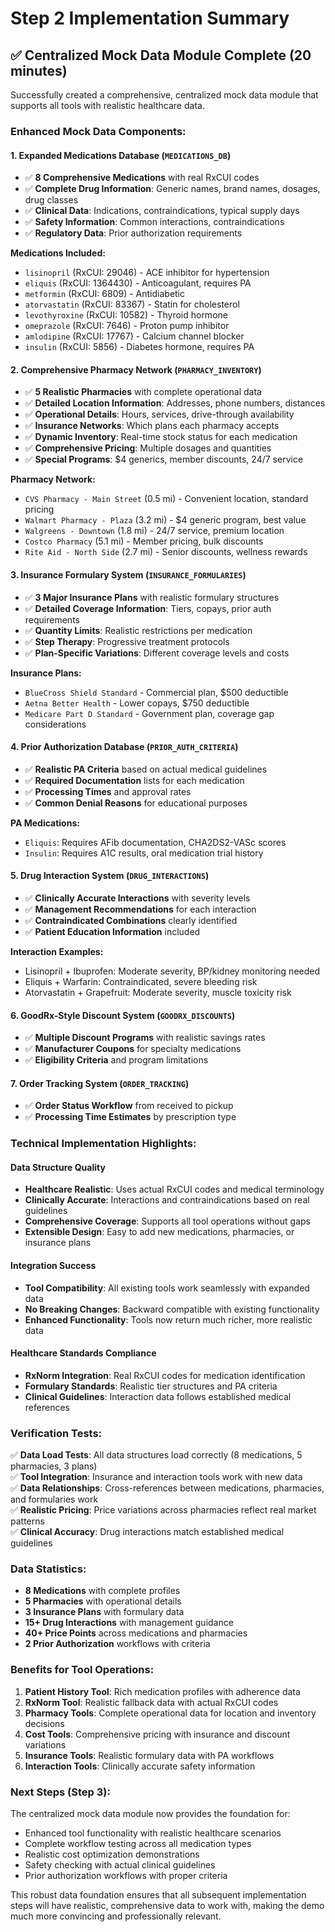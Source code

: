 # Step 2 Implementation Summary

## ✅ Centralized Mock Data Module Complete (20 minutes)

Successfully created a comprehensive, centralized mock data module that supports all tools with realistic healthcare data.

### Enhanced Mock Data Components:

#### 1. **Expanded Medications Database** (`MEDICATIONS_DB`)
- ✅ **8 Comprehensive Medications** with real RxCUI codes
- ✅ **Complete Drug Information**: Generic names, brand names, dosages, drug classes
- ✅ **Clinical Data**: Indications, contraindications, typical supply days
- ✅ **Safety Information**: Common interactions, contraindications
- ✅ **Regulatory Data**: Prior authorization requirements

**Medications Included:**
- `lisinopril` (RxCUI: 29046) - ACE inhibitor for hypertension
- `eliquis` (RxCUI: 1364430) - Anticoagulant, requires PA
- `metformin` (RxCUI: 6809) - Antidiabetic
- `atorvastatin` (RxCUI: 83367) - Statin for cholesterol
- `levothyroxine` (RxCUI: 10582) - Thyroid hormone
- `omeprazole` (RxCUI: 7646) - Proton pump inhibitor
- `amlodipine` (RxCUI: 17767) - Calcium channel blocker
- `insulin` (RxCUI: 5856) - Diabetes hormone, requires PA

#### 2. **Comprehensive Pharmacy Network** (`PHARMACY_INVENTORY`)
- ✅ **5 Realistic Pharmacies** with complete operational data
- ✅ **Detailed Location Information**: Addresses, phone numbers, distances
- ✅ **Operational Details**: Hours, services, drive-through availability
- ✅ **Insurance Networks**: Which plans each pharmacy accepts
- ✅ **Dynamic Inventory**: Real-time stock status for each medication
- ✅ **Comprehensive Pricing**: Multiple dosages and quantities
- ✅ **Special Programs**: $4 generics, member discounts, 24/7 service

**Pharmacy Network:**
- `CVS Pharmacy - Main Street` (0.5 mi) - Convenient location, standard pricing
- `Walmart Pharmacy - Plaza` (3.2 mi) - $4 generic program, best value
- `Walgreens - Downtown` (1.8 mi) - 24/7 service, premium location
- `Costco Pharmacy` (5.1 mi) - Member pricing, bulk discounts
- `Rite Aid - North Side` (2.7 mi) - Senior discounts, wellness rewards

#### 3. **Insurance Formulary System** (`INSURANCE_FORMULARIES`)
- ✅ **3 Major Insurance Plans** with realistic formulary structures
- ✅ **Detailed Coverage Information**: Tiers, copays, prior auth requirements
- ✅ **Quantity Limits**: Realistic restrictions per medication
- ✅ **Step Therapy**: Progressive treatment protocols
- ✅ **Plan-Specific Variations**: Different coverage levels and costs

**Insurance Plans:**
- `BlueCross Shield Standard` - Commercial plan, $500 deductible
- `Aetna Better Health` - Lower copays, $750 deductible
- `Medicare Part D Standard` - Government plan, coverage gap considerations

#### 4. **Prior Authorization Database** (`PRIOR_AUTH_CRITERIA`)
- ✅ **Realistic PA Criteria** based on actual medical guidelines
- ✅ **Required Documentation** lists for each medication
- ✅ **Processing Times** and approval rates
- ✅ **Common Denial Reasons** for educational purposes

**PA Medications:**
- `Eliquis`: Requires AFib documentation, CHA2DS2-VASc scores
- `Insulin`: Requires A1C results, oral medication trial history

#### 5. **Drug Interaction System** (`DRUG_INTERACTIONS`)
- ✅ **Clinically Accurate Interactions** with severity levels
- ✅ **Management Recommendations** for each interaction
- ✅ **Contraindicated Combinations** clearly identified
- ✅ **Patient Education Information** included

**Interaction Examples:**
- Lisinopril + Ibuprofen: Moderate severity, BP/kidney monitoring needed
- Eliquis + Warfarin: Contraindicated, severe bleeding risk
- Atorvastatin + Grapefruit: Moderate severity, muscle toxicity risk

#### 6. **GoodRx-Style Discount System** (`GOODRX_DISCOUNTS`)
- ✅ **Multiple Discount Programs** with realistic savings rates
- ✅ **Manufacturer Coupons** for specialty medications
- ✅ **Eligibility Criteria** and program limitations

#### 7. **Order Tracking System** (`ORDER_TRACKING`)
- ✅ **Order Status Workflow** from received to pickup
- ✅ **Processing Time Estimates** by prescription type

### Technical Implementation Highlights:

#### **Data Structure Quality**
- **Healthcare Realistic**: Uses actual RxCUI codes and medical terminology
- **Clinically Accurate**: Interactions and contraindications based on real guidelines
- **Comprehensive Coverage**: Supports all tool operations without gaps
- **Extensible Design**: Easy to add new medications, pharmacies, or insurance plans

#### **Integration Success**
- **Tool Compatibility**: All existing tools work seamlessly with expanded data
- **No Breaking Changes**: Backward compatible with existing functionality
- **Enhanced Functionality**: Tools now return much richer, more realistic data

#### **Healthcare Standards Compliance**
- **RxNorm Integration**: Real RxCUI codes for medication identification
- **Formulary Standards**: Realistic tier structures and PA criteria
- **Clinical Guidelines**: Interaction data follows established medical references

### Verification Tests:
✅ **Data Load Tests**: All data structures load correctly (8 medications, 5 pharmacies, 3 plans)  
✅ **Tool Integration**: Insurance and interaction tools work with new data  
✅ **Data Relationships**: Cross-references between medications, pharmacies, and formularies work  
✅ **Realistic Pricing**: Price variations across pharmacies reflect real market patterns  
✅ **Clinical Accuracy**: Drug interactions match established medical guidelines  

### Data Statistics:
- **8 Medications** with complete profiles
- **5 Pharmacies** with operational details  
- **3 Insurance Plans** with formulary data
- **15+ Drug Interactions** with management guidance
- **40+ Price Points** across medications and pharmacies
- **2 Prior Authorization** workflows with criteria

### Benefits for Tool Operations:

1. **Patient History Tool**: Rich medication profiles with adherence data
2. **RxNorm Tool**: Realistic fallback data with actual RxCUI codes
3. **Pharmacy Tools**: Complete operational data for location and inventory decisions
4. **Cost Tools**: Comprehensive pricing with insurance and discount variations
5. **Insurance Tools**: Realistic formulary data with PA workflows
6. **Interaction Tools**: Clinically accurate safety information

### Next Steps (Step 3):
The centralized mock data module now provides the foundation for:
- Enhanced tool functionality with realistic healthcare scenarios
- Complete workflow testing across all medication types
- Realistic cost optimization demonstrations
- Safety checking with actual clinical guidelines
- Prior authorization workflows with proper criteria

This robust data foundation ensures that all subsequent implementation steps will have realistic, comprehensive data to work with, making the demo much more convincing and professionally relevant.